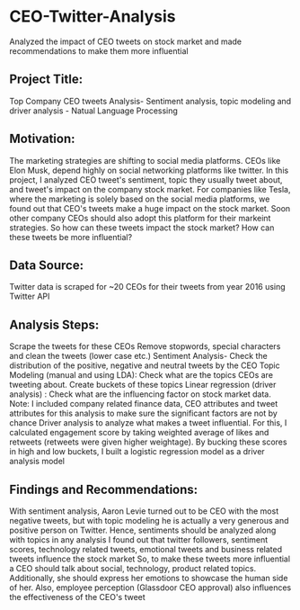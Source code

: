 # CEO-Twitter-Analysis

Analyzed the impact of CEO tweets on stock market and made recommendations to make them more influential

## Project Title:
Top Company CEO tweets Analysis- Sentiment analysis, topic modeling and driver analysis - Natual Language Processing

## Motivation:
The marketing strategies are shifting to social media platforms. CEOs like Elon Musk, depend highly on social networking platforms like twitter. In this project, I analyzed CEO tweet's sentiment, topic they usually tweet about, and tweet's impact on the company stock market. For companies like Tesla, where the marketing is solely based on the social media platforms, we found out that CEO's tweets make a huge impact on the stock market. Soon other company CEOs should also adopt this platform for their markeint strategies. So how can these tweets impact the stock market? How can these tweets be more influential?

## Data Source:
Twitter data is scraped for ~20 CEOs for their tweets from year 2016 using Twitter API

## Analysis Steps:
Scrape the tweets for these CEOs
Remove stopwords, special characters and clean the tweets (lower case etc.)
Sentiment Analysis- Check the distribution of the positive, negative and neutral tweets by the CEO
Topic Modeling (manual and using LDA): Check what are the topics CEOs are tweeting about. Create buckets of these topics
Linear regression (driver analysis) : Check what are the influencing factor on stock market data.
Note: I included company related finance data, CEO attributes and tweet attributes for this analysis to make sure the significant factors are not by chance
Driver analysis to analyze what makes a tweet influential. For this, I calculated engagement score by taking weighted average of likes and retweets (retweets were given higher weightage). By bucking these scores in high and low buckets, I built a logistic regression model as a driver analysis model

## Findings and Recommendations:
With sentiment analysis, Aaron Levie turned out to be CEO with the most negative tweets, but with topic modeling he is actually a very generous and positive person on Twitter. Hence, sentiments should be analyzed along with topics in any analysis
I found out that twitter followers, sentiment scores, technology related tweets, emotional tweets and business related tweets influence the stock market
So, to make these tweets more influential a CEO should talk about social, technology, product related topics. Additionally, she should express her emotions to showcase the human side of her. Also, employee perception (Glassdoor CEO approval) also influences the effectiveness of the CEO's tweet

